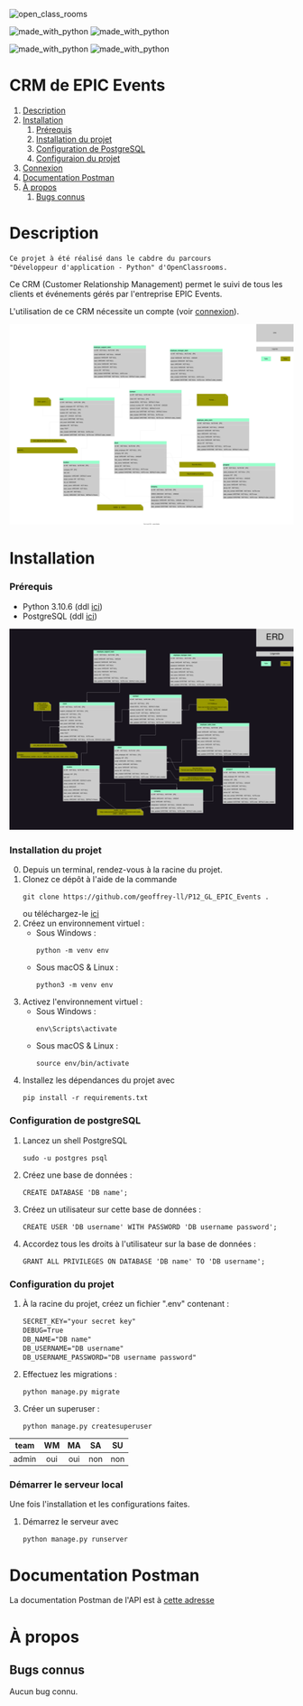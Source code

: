 ![open_class_rooms](https://img.shields.io/badge/OpenClasssrooms-Project12-limegreen?labelColor=blueviolet&style=plastic)


![made_with_python](https://img.shields.io/badge/Made%20With-Python_3.10.6-darkgreen?logo=python&labelColor=red&style=plastic)
![made_with_python](https://img.shields.io/badge/Made%20With-PostgreSQL_14.7-darkgreen?logo=postgreSQL&labelColor=red&style=plastic)

![made_with_python](https://img.shields.io/badge/Made%20With-Django_4.1.3-darkgreen?logo=django&labelColor=red&style=plastic)
![made_with_python](https://img.shields.io/badge/Made%20With-djangorestframework_3.14.0-darkgreen?logo=restframework&labelColor=red&style=plastic)



# CRM de EPIC Events #

1.  [Description](#description)
2.  [Installation](#installation)
    1. [Prérequis](#prerequisite)
    2. [Installation du projet](#install_project) 
    3. [Configuration de PostgreSQL](#config_postgreSQL)
    4. [Configuraion du projet](#config_project)
3.  [Connexion](#connexion)
4.  [Documentation Postman](#doc_postman)
5.  [À propos](#a-propos)
    1.  [Bugs connus](#bugs-connus)



# Description <a name="description"></a> #

    Ce projet à été réalisé dans le cabdre du parcours 
    "Développeur d'application - Python" d'OpenClassrooms.

Ce CRM (Customer Relationship Management) permet le suivi de tous les clients et événements gérés par l'entreprise EPIC Events.

L'utilisation de ce CRM nécessite un compte (voir [connexion](#connexion)).

![Diagramme ERD SVG](readme_files/ERD_diagram.svg)

# Installation <a name="installation"></a> #

### Prérequis <a name="prerequisite"></a> ###

- Python 3.10.6 (ddl [ici](https://www.python.org/downloads/release/python-3106/))
- PostgreSQL (ddl [ici](https://www.postgresql.org/ftp/source/v14.7/))

![Diagramme ERD png](readme_files/ERD_diagram.png)

### Installation du projet <a name="install_project"></a> ###

0.  Depuis un terminal, rendez-vous à la racine du projet.
1.  Clonez ce dépôt à l'aide de la commande
    ```
    git clone https://github.com/geoffrey-ll/P12_GL_EPIC_Events .
    ```
    ou téléchargez-le [ici](https://github.com/geoffrey-ll/P12_GL_EPIC_Events/archive/refs/heads/master.zip)
2. Créez un environnement virtuel :
    - Sous Windows :
        ```
        python -m venv env
        ```
    - Sous macOS & Linux :
        ```
        python3 -m venv env
        ```
3. Activez l'environnement virtuel :
    - Sous Windows :
        ```    
        env\Scripts\activate
        ```
   - Sous macOS & Linux :
        ```
        source env/bin/activate
        ```
4.  Installez les dépendances du projet avec
    ```
    pip install -r requirements.txt
    ```



### Configuration de postgreSQL <a name="config_postgreSQL"></a> ###

1. Lancez un shell PostgreSQL
    ```
    sudo -u postgres psql
    ```
2. Créez une base de données :
    ```
    CREATE DATABASE 'DB name';
    ```
3. Créez un utilisateur sur cette base de données :
    ```
    CREATE USER 'DB username' WITH PASSWORD 'DB username password';
    ```
4. Accordez tous les droits à l'utilisateur sur la base de données :
    ```
    GRANT ALL PRIVILEGES ON DATABASE 'DB name' TO 'DB username';
    ```



### Configuration du projet <a name="config_project"></a> ###

1. À la racine du projet, créez un fichier ".env" contenant :
    ```
    SECRET_KEY="your secret key"
    DEBUG=True
    DB_NAME="DB name"
    DB_USERNAME="DB username"
    DB_USERNAME_PASSWORD="DB username password"
    ```
2. Effectuez les migrations :
    ```
    python manage.py migrate
    ```
3. Créer un superuser :
    ```
    python manage.py createsuperuser
    ```

| team  | WM  | MA  | SA  | SU  |
|:-----:|:---:|:---:|:---:|:---:|
| admin | oui | oui | non | non |



### Démarrer le serveur local <a name="runserver"></a> ###

Une fois l'installation et les configurations faites.
1. Démarrez le serveur avec 
    ```
    python manage.py runserver
    ```



# Documentation Postman <a name="doc_postman"></a> #


La documentation Postman de l'API est à [cette adresse](https://documenter.getpostman.com/view/20658594/2s93JwM1t6)


# À propos <a name="a-propos"></a> #


## Bugs connus <a name="bugs-connus"></a> #


Aucun bug connu.
